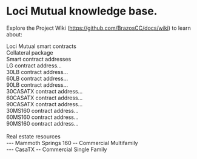 # Loci Mutual knowledge base.

Explore the Project Wiki (https://github.com/BrazosCC/docs/wiki) to learn about:

   Loci Mutual smart contracts <br>
   Collateral package <br>
   Smart contract addresses <br>
   LG contract address... <br>
   30LB contract address... <br>
   60LB contract address... <br>
   90LB contract address... <br>
   30CASATX contract address... <br>
   60CASATX contract address... <br>
   90CASATX contract address... <br>
   30MS160 contract address... <br>
   60MS160 contract address... <br>
   90MS160 contract address... <br>
   <br>
   Real estate resources <br>
   --- Mammoth Springs 160 -- Commercial Multifamily <br>
   --- CasaTX -- Commercial Single Family 
